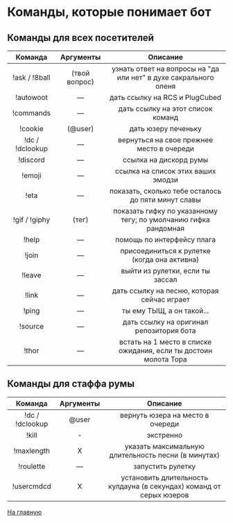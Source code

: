 # Команды, которые понимает бот

## Команды для всех посетителей

| Команда | Аргументы | Описание |
|:-------:|:---------:|:-----------:|
| !ask / !8ball | (твой вопрос) | узнать ответ на вопросы на "да или нет" в духе сакрального оленя |
| !autowoot | — | дать ссылку на RCS и PlugCubed |
| !commands | — | дать ссылку на этот список команд |
| !cookie | (@user) | дать юзеру печеньку |
| !dc / !dclookup | — | вернуться на свое прежнее место в очереди |
| !discord | — | ссылка на дискорд румы |
| !emoji | — | ссылка на список этих ваших эмодзи |
| !eta | — | показать, сколько тебе осталось до пяти минут славы |
| !gif / !giphy | (тег) | показать гифку по указанному тегу; по умолчанию гифка рандомная |
| !help | — | помощь по интерфейсу плага |
| !join | — | присоединиться к рулетке (когда она активна) |
| !leave | — | выйти из рулетки, если ты зассал |
| !link | — | дать ссылку на песню, которая сейчас играет |
| !ping | — | ты ему ТЫЩ, а он такой... |
| !source | — | дать ссылку на оригинал репозитория бота |
| !thor | — | встать на 1 место в списке ожидания, если ты достоин молота Тора |

## Команды для стаффа румы

| Команда | Аргументы | Описание |
|:-------:|:---------:|:-----------:|
| !dc / !dclookup | @user | вернуть юзера на место в очереди |
| !kill | - | экстренно  |
| !maxlength | X | указать максимальную длительность песни (в минутах) |
| !roulette | — | запустить рулетку |
| !usercmdcd | X | установить длительность кулдауна (в секундах) команд от серых юзеров |

[На главную](https://an0nwave.github.io/help/)

